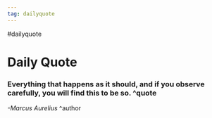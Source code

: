 ```yaml
---
tag: dailyquote
---
```


#dailyquote

# Daily Quote

### Everything that happens as it should, and if you observe carefully, you will find this to be so. ^quote
*-Marcus Aurelius* ^author
